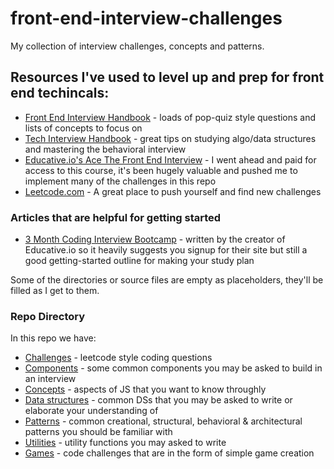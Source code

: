 # front-end-interview-challenges
My collection of interview challenges, concepts and patterns.

## Resources I've used to level up and prep for front end techincals: 
- [Front End Interview Handbook](https://frontendinterviewhandbook.com/) - loads of pop-quiz style questions and lists of concepts to focus on
- [Tech Interview Handbook](https://techinterviewhandbook.org/) - great tips on studying algo/data structures and mastering the behavioral interview
- [Educative.io's Ace The Front End Interview](https://www.educative.io/path/ace-front-end-interview) - I went ahead and paid for access to this course, it's been hugely valuable and pushed me to implement many of the challenges in this repo
- [Leetcode.com](https://leetcode.com) - A great place to push yourself and find new challenges

### Articles that are helpful for getting started
- [3 Month Coding Interview Bootcamp](https://dev.to/fahimulhaq/3-month-coding-interview-bootcamp-5gpl) - written by the creator of Educative.io so it heavily suggests you signup for their site but still a good getting-started outline for making your study plan

Some of the directories or source files are empty as placeholders, they'll be filled as I get to them.

### Repo Directory 
In this repo we have:
- [Challenges](https://github.com/xyeres/front-end-interview-challenges/tree/main/challenges) - leetcode style coding questions
- [Components](https://github.com/xyeres/front-end-interview-challenges/tree/main/components) - some common components you may be asked to build in an interview
- [Concepts](https://github.com/xyeres/front-end-interview-challenges/tree/main/concepts) - aspects of JS that you want to know throughly
- [Data structures](https://github.com/xyeres/front-end-interview-challenges/tree/main/data-structures) - common DSs that you may be asked to write or elaborate your understanding of
- [Patterns](https://github.com/xyeres/front-end-interview-challenges/tree/main/patterns) - common creational, structural, behavioral & architectural patterns you should be familiar with
- [Utilities](https://github.com/xyeres/front-end-interview-challenges/tree/main/utlities) - utility functions you may asked to write
- [Games](https://github.com/xyeres/front-end-interview-challenges/tree/main/games) - code challenges that are in the form of simple game creation
